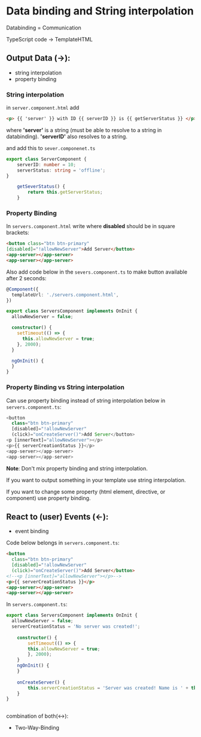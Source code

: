 # Data binding and String interpolation

Databinding = Communication

TypeScript code -> TemplateHTML

## Output Data (->):
- string interpolation
- property binding


### String interpolation
in ```server.component.html``` add

```html
<p> {{ 'server' }} with ID {{ serverID }} is {{ getServerStatus }} </p>
```

where __'server'__ is a string (must be able to resolve to a string in databinding). __'serverID'__ also resolves to a string.

and add this to ```sever.componenet.ts```

```typescript
export class ServerComponent {
    serverID: number = 10;
    serverStatus: string = 'offline';
}

    getSeverStatus() {
        return this.getServerStatus;
    }
```

### Property Binding

In ```servers.component.html``` write where __disabled__ should be in square brackets:

```html
<button class="btn btn-primary"
[disabled]="!allowNewServer">Add Server</button>
<app-server></app-server>
<app-server></app-server>
```

Also add code below in the ```severs.component.ts``` to make button available after 2 seconds:

```typescript
@Component({
  templateUrl: './servers.component.html',
})

export class ServersComponent implements OnInit {
  allowNewServer = false;

  constructor() {
    setTimeout(() => {
      this.allowNewServer = true;
    }, 2000);
  }

  ngOnInit() {
  }
}
```
### Property Binding vs String interpolation

Can use property binding instead of string interpolation below in ```servers.component.ts```:

```typescript
<button
  class="btn btn-primary"
  [disabled]="!allowNewServer"
  (click)="onCreateServer()">Add Server</button>
<p [innerText]="allowNewServer"></p>
<p>{{ serverCreationStatus }}</p>
<app-server></app-server>
<app-server></app-server>
```

**Note**: Don't mix property binding and string interpolation.

If you want to output something in your template use string interpolation.

If you want to change some property (html element, directive, or component) use property binding.

## React to (user) Events (<-):
- event binding

Code below belongs in ```servers.component.ts```:

```html
<button
  class="btn btn-primary"
  [disabled]="!allowNewServer"
  (click)="onCreateServer()">Add Server</button>
<!--<p [innerText]="allowNewServer"></p>-->
<p>{{ serverCreationStatus }}</p>
<app-server></app-server>
<app-server></app-server>
```

In ```servers.component.ts```:

```typescript
export class ServersComponent implements OnInit {
  allowNewServer = false;
  serverCreationStatus = 'No server was created!';
  
    constructor() {
        setTimeout(() => {
        this.allowNewServer = true;
        }, 2000);
    }
    ngOnInit() {
    }
    
    onCreateServer() {
        this.serverCreationStatus = 'Server was created! Name is ' + this.serverName;
    }
}
 
```

combination of both(<->):
- Two-Way-Binding 

